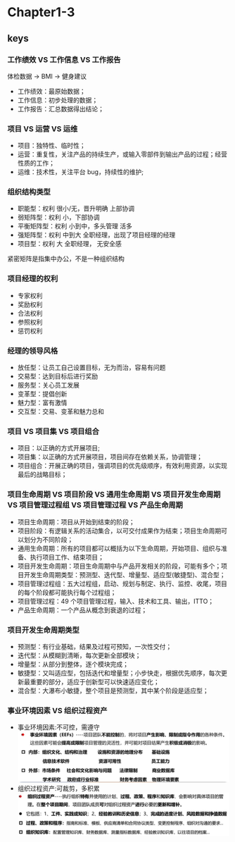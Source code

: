 <!--
 * @Author: your name
 * @Date: 2020-09-01 17:50:45
 * @LastEditTime: 2020-09-04 17:37:55
 * @LastEditors: Please set LastEditors
 * @Description: In User Settings Edit
 * @FilePath: \PMP\知识点\Chapter1-3.md
-->

# Chapter1-3

## keys

### 工作绩效 VS 工作信息 VS 工作报告

体检数据 → BMI → 健身建议

- 工作绩效：最原始数据；
- 工作信息：初步处理的数据；
- 工作报告：汇总数据得出结论；

### 项目 VS 运营 VS 运维

- 项目：独特性、临时性；
- 运营：重复性，关注产品的持续生产，或输入零部件到输出产品的过程；经营性质的工作；
- 运维：技术性，关注平台 bug，持续性的维护;

### 组织结构类型

- 职能型：权利 很小/无，晋升明确 上部协调
- 弱矩阵型：权利 小，下部协调
- 平衡矩阵型：权利 小到中，多头管理 活多
- 强矩阵型：权利 中到大 全职经理，出现了项目经理的经理
- 项目型：权利 大 全职经理， 无安全感

紧密矩阵是指集中办公，不是一种组织结构

### 项目经理的权利

- 专家权利
- 奖励权利
- 合法权利
- 参照权利
- 惩罚权利

### 经理的领导风格

- 放任型：让员工自己设置目标，无为而治，容易有问题
- 交易型：达到目标后进行奖励
- 服务型：关心员工发展
- 变革型：提倡创新
- 魅力型：富有激情
- 交互型：交易、变革和魅力总和

### 项目 VS 项目集 VS 项目组合

- 项目：以正确的方式开展项目;
- 项目集：以正确的方式开展项目，项目间存在依赖关系，协调管理；
- 项目组合：开展正确的项目，强调项目的优先级顺序，有效利用资源，以实现最后的战略目标；

### 项目生命周期 VS 项目阶段 VS 通用生命周期 VS 项目开发生命周期 VS 项目管理过程组 VS 项目管理过程 VS 产品生命周期

- 项目生命周期：项目从开始到结束的阶段；
- 项目阶段：有逻辑关系的活动集合，以可交付成果作为结束；项目生命周期可以划分为不同阶段；
- 通用生命周期：所有的项目都可以概括为以下生命周期，开始项目、组织与准备、执行项目工作、结束项目；
- 项目开发生命周期：项目生命周期中与产品开发相关的阶段，可能有多个；项目开发生命周期类型：预测型、迭代型、增量型、适应型(敏捷型)、混合型；
- 项目管理过程组：五大过程组，启动、规划与制定、执行、监控、收尾，项目的每个阶段都可能执行每个过程组；
- 项目管理过程：49 个项目管理过程，输入、技术和工具、输出，ITTO；
- 产品生命周期：一个产品从概念到衰退的过程；

### 项目开发生命周期类型

- 预测型：有行业基础，结果及过程可预知，一次性交付；
- 迭代型：从模糊到清晰，每次更新全部模块；
- 增量型：从部分到整体，逐个模块完成；
- 敏捷型：又叫适应型，包括迭代和增量型；小步快走，根据优先顺序，每次更新最重要的部分，适应于创新型可以快速适应变化；
- 混合型：大瀑布小敏捷，整个项目是预测型，其中某个阶段是适应型；

### 事业环境因素 VS 组织过程资产

- 事业环境因素:不可控，需遵守
  ![事业环境因素](./../images/issues.jpg)
- 组织过程资产:可裁剪，多积累
  ![组织过程资产](./../images/assets.jpg)
